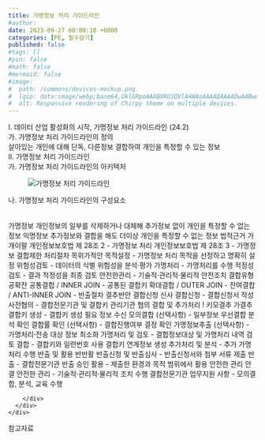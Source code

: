 ```yaml
---
title: 가명정보 처리 가이드라인
#author: 
date: 2023-09-27 00:00:10 +0800
categories: [PE, 필수암기]
published: false
#tags: []
#pin: false
#math: false
#mermaid: false
#image:
#  path: /commons/devices-mockup.png
#  lqip: data:image/webp;base64,UklGRpoAAABXRUJQVlA4WAoAAAAQAAAADwAABwAAQUxQSDIAAAARL0AmbZurmr57yyIiqE8oiG0bejIYEQTgqiDA9vqnsUSI6H+oAERp2HZ65qP/VIAWAFZQOCBCAAAA8AEAnQEqEAAIAAVAfCWkAALp8sF8rgRgAP7o9FDvMCkMde9PK7euH5M1m6VWoDXf2FkP3BqV0ZYbO6NA/VFIAAAA
#  alt: Responsive rendering of Chirpy theme on multiple devices.
---
```


<div class="post-wrap">
  <div class="para">
    <div class="para-title">
      I. 데이터 산업 활성화의 시작, 가명정보 처리 가이드라인 (24.2)
    </div>
    <div class="para-cntnt">
      <div class="para">
        <div class="para-title">
          가. 가명정보 처리 가이드라인의 정의
        </div>
        <div class="para-cntnt">
            살아있는 개인에 대해 단독, 다른정보 결합하여 개인을 특정할 수 있는 정보
        </div>
      </div>
    </div>
  </div>
  
  <div class="para">
    <div class="para-title">
      II. 가명정보 처리 가이드라인
    </div>
    <div class="para-cntnt">
      <div class="para">
        <div class="para-title">
          가. 가명정보 처리 가이드라인의 아키텍처
        </div>
        <div class="para-cntnt">
          <figure class="post-figure">
            <img src="/assets/img/posts/가명정보-처리-가이드라인.png" alt="가명정보 처리 가이드라인">
<!--            <figcaption>Source: Unveiling the Metaverse: Exploring Emerging Trends, Multifaceted Perspectives, and Future Challenges</figcaption>-->
          </figure>
        </div>
      </div>
      <div class="para">
        <div class="para-title">
          나. 가명정보 처리 가이드라인의 구성요소
        </div>
        <div class="para-cntnt">
          <table class="post-table">
          </table>
          가명정보
  개인정보의 일부를 삭제하거나 대체해 추가정보 없이 개인을 특정할 수 없는 정보
익명정보
  추가정보와 결합을 해도 더이상 개인을 특정할 수 없는 정보
법적근거 가개이팔
  개인정보보호법 제 28조 2 - 가명정보 처리
  개인정보보호법 제 28조 3 - 가명정보 결합제한
처리절차 목위가적안
  목적설정 - 가명정보 처리 목적을 선정하고 명확히 설정
  위험성검토 - 데이터의 식별 위험성을 분석·평가
  가명처리 - 가명처리를 수행
  적정성검토 - 결과 적정성을 최종 검토
  안전한관리 - 기술적·관리적·물리적 안전조치
결합유형 공확잔
  공통결합 / INNER JOIN - 공통된 결합키 
  확대결합 / OUTER JOIN -
  잔여결합 / ANTI-INNER JOIN - 
반출절차 결추반안
  결합신청 신사
    결합신청 - 결합신청서 작성
    사전협의 - 결합전문기관 및 결합키 관리기관 협의
  결합 및 추가처리 ! 키모결추 가결추
    결합키 생성 - 결합키 생성 필요 정보 수신
    모의결합 (선택사항) - 일부정보 우선결합 분석 확인
    결합률 확인 (선택사항) - 결합진행여부 결정 확인
    가명정보추출 (선택사항) - 가명처리·전송 대상 정보 최소화
    가명처리 및 검토 - 결합정보대상 및 가명처리 내역 검토
    결합 - 결합키와 일련번호 사용 결합키 연계정보 생성
    추가처리 및 분석 - 추가 가명처리 수행
  반출 및 활용 반반활
    반출신청 및 반출심사 - 반출신청서와 첨부 서류 제출
    반출 - 결합전문기관 반출 승인
    활용 - 제출한 환경과 목적 범위에서 활용
  안전한 관리 안결
    안전한 관리 - 기술적·관리적·물리적 조치 수행
    결합전문기관 업무지원 사항 - 모의결합, 분석, 교육 수행

        </div>
      </div>
    </div>
  </div>

  <div class="refr-wrap">
    <div class="refr-title">
        참고자료
    </div>
    <ol class="refr-list">
    <!--    <li>(나현식, 최대선) <a target="_blank" href="https://scienceon.kisti.re.kr/commons/util/originalView.do?cn=JAKO202225948430499&oCn=JAKO202225948430499&dbt=JAKO&journal=NJOU00291864">메타버스 보안 위협 요소 및 대응 방안 검토</a></li>-->
    <!--    <li>(M. Uddin, S. Manickam, H. Ullah, M. Obaidat and A. Dandoush) <a target="_blank" href="https://ieeexplore.ieee.org/abstract/document/10138386">Unveiling the Metaverse: Exploring Emerging Trends, Multifaceted Perspectives, and Future Challenges</a></li>-->
    </ol>
  </div>
</div>
